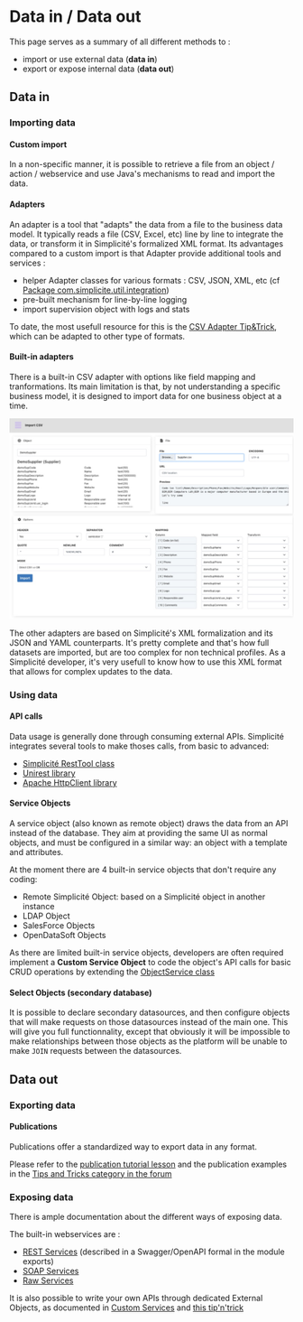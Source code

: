 Data in / Data out
====================

This page serves as a summary of all different methods to :
- import or use external data (**data in**)
- export or expose internal data (**data out**)

Data in
---------------------------

### Importing data

#### Custom import

In a non-specific manner, it is possible to retrieve a file from an object / action / webservice and use Java's mechanisms to read and import the data.

#### Adapters 

An adapter is a tool that "adapts" the data from a file to the business data model. It typically reads a file (CSV, Excel, etc) line by line to integrate the data, or transform it in Simplicité's formalized XML format. Its advantages compared to a custom import is that Adapter provide additional tools and services : 
- helper Adapter classes for various formats : CSV, JSON, XML, etc  (cf [Package com.simplicite.util.integration](https://platform.simplicite.io/current/javadoc/com/simplicite/util/integration/package-summary.html))
- pre-built mechanism for line-by-line logging
- import supervision object with logs and stats

To date, the most usefull resource for this is the [CSV Adapter Tip&Trick](https://community.simplicite.io/t/csv-adapter-example/2110), which can be adapted to other type of formats.

#### Built-in adapters

There is a built-in CSV adapter with options like field mapping and tranformations. Its main limitation is that, by not understanding a specific business model, it is designed to import data for one business object at a time.

![csv_adapter](csv_adapter.jpg)

The other adapters are based on Simplicité's XML formalization and its JSON and YAML counterparts. It's pretty complete and that's how full datasets are imported, but are too complex for non technical profiles. As a Simplicité developer, it's very usefull to know how to use this XML format that allows for complex updates to the data.

### Using data

#### API calls

Data usage is generally done through consuming external APIs. Simplicité integrates several tools to make thoses calls, from basic to advanced:
- [Simplicité RestTool class](https://platform.simplicite.io/current/javadoc/com/simplicite/util/tools/RESTTool.html)
- [Unirest library](https://kong.github.io/unirest-java/#requests)
- [Apache HttpClient library](https://hc.apache.org/httpcomponents-client-4.5.x/index.html)

#### Service Objects

A service object (also known as remote object) draws the data from an API instead of the database. They aim at providing the same UI as normal objects, and must be configured in a similar way: an object with a template and attributes.

At the moment there are 4 built-in service objects that don't require any coding:
- Remote Simplicité Object: based on a Simplicité object in another instance
- LDAP Object
- SalesForce Objects
- OpenDataSoft Objects

As there are limited built-in service objects, developers are often required implement a **Custom Service Object** to code the object's API calls for basic CRUD operations by extending the [ObjectService class](https://platform.simplicite.io/current/javadoc/com/simplicite/util/ObjectService.html)

#### Select Objects (secondary database)

It is possible to declare secondary datasources, and then configure objects that will make requests on those datasources instead of the main one. This will give you full functionnality, except that obviously it will be impossible to make relationships between those objects as the platform will be unable to make `JOIN` requests between the datasources.

Data out
---------------------------

### Exporting data

#### Publications

Publications offer a standardized way to export data in any format. 

Please refer to the [publication tutorial lesson](https://docs.simplicite.io/lesson/tutorial/development/publication) and the publication examples in the [Tips and Tricks category in the forum](https://community.simplicite.io/t/tips-and-tricks-list/2112#integration-adapters-importing-data-publications-exporting-data-webservices-exposing-data-4)

### Exposing data

There is ample documentation about the different ways of exposing data. 

The built-in webservices are :
- [REST Services](https://docs.simplicite.io/lesson/docs/integration/rest-services) (described in a Swagger/OpenAPI formal in the module exports)
- [SOAP Services](https://docs.simplicite.io/lesson/docs/integration/soap-services)
- [Raw Services](https://docs.simplicite.io/lesson/docs/integration/raw-services)

It is also possible to write your own APIs through dedicated External Objects, as documented in [Custom Services](https://docs.simplicite.io/lesson/docs/integration/custom-services) and [this tip'n'trick](https://community.simplicite.io/t/custom-webservice-example/1970)




